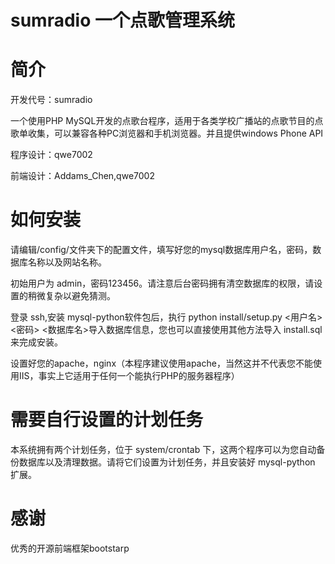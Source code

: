 sumradio
一个点歌管理系统
========
简介
============================
开发代号：sumradio

一个使用PHP MySQL开发的点歌台程序，适用于各类学校广播站的点歌节目的点歌单收集，可以兼容各种PC浏览器和手机浏览器。并且提供windows Phone API

程序设计：qwe7002

前端设计：Addams_Chen,qwe7002

如何安装
============================
请编辑/config/文件夹下的配置文件，填写好您的mysql数据库用户名，密码，数据库名称以及网站名称。

初始用户为 admin，密码123456。请注意后台密码拥有清空数据库的权限，请设置的稍微复杂以避免猜测。

登录 ssh,安装 mysql-python软件包后，执行 python install/setup.py <用户名> <密码> <数据库名>导入数据库信息，您也可以直接使用其他方法导入 install.sql 来完成安装。

设置好您的apache，nginx（本程序建议使用apache，当然这并不代表您不能使用IIS，事实上它适用于任何一个能执行PHP的服务器程序）

需要自行设置的计划任务
============================
本系统拥有两个计划任务，位于 system/crontab 下，这两个程序可以为您自动备份数据库以及清理数据。请将它们设置为计划任务，并且安装好 mysql-python 扩展。

感谢
============================
优秀的开源前端框架bootstarp
